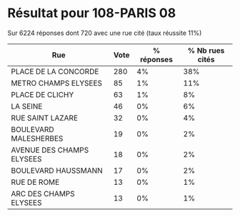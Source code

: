 # Résultat pour 108-PARIS 08

Sur 6224 réponses dont 720 avec une rue cité (taux réussite 11%)

| Rue | Vote | % réponses | % Nb rues cités|
|-----|------|------------|----------------|
| PLACE DE LA CONCORDE | 280 | 4% | 38%|
| METRO CHAMPS ELYSEES | 85 | 1% | 11%|
| PLACE DE CLICHY | 63 | 1% | 8%|
| LA SEINE | 46 | 0% | 6%|
| RUE SAINT LAZARE | 32 | 0% | 4%|
| BOULEVARD MALESHERBES | 19 | 0% | 2%|
| AVENUE DES CHAMPS ELYSEES | 18 | 0% | 2%|
| BOULEVARD HAUSSMANN | 17 | 0% | 2%|
| RUE DE ROME | 13 | 0% | 1%|
| ARC DES CHAMPS ELYSEES | 13 | 0% | 1%|
